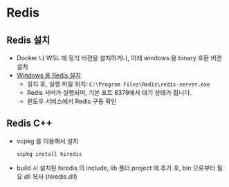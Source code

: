# Redis

## Redis 설치
- Docker 나 WSL 에 정식 버젼을 설치하거나, 아래 windows 용 binary 호환 버젼 설치
- [Windows 용 Redis 설치](https://github.com/microsoftarchive/redis/releases/download/win-3.0.504/Redis-x64-3.0.504.msi)
    - 설치 후, 실행 파일 위치: `C:\Program Files\Redis\redis-server.exe`
    - Redis 서버가 실행되며, 기본 포트 6379에서 대기 상태가 됩니다.
    - 윈도우 서비스에서 Redis 구동 확인

## Redis C++
- vcpkg 를 이용해서 설치
    ```dos
    vcpkg install hiredis
    ```
- build 시 설치된 hiredis 의 include, lib 폴더 project 에 추가 후, bin 으로부터 필요 dll 복사 (hiredis.dll)